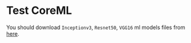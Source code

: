 # Test CoreML

You should download `Inceptionv3`, `Resnet50`, `VGG16` ml models files from [here](https://developer.apple.com/machine-learning).
